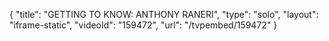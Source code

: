 {
    "title": "GETTING TO KNOW: ANTHONY RANERI",
    "type": "solo",
    "layout": "iframe-static",
    "videoId": "159472",
    "url": "\/tvpembed\/159472"
}